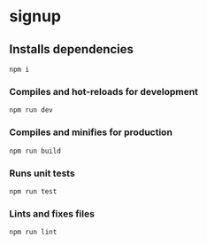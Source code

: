 # signup

## Installs dependencies
```
npm i
```

### Compiles and hot-reloads for development
```
npm run dev
```

### Compiles and minifies for production 
```
npm run build
```

### Runs unit tests
```
npm run test
```

### Lints and fixes files
```
npm run lint
```
